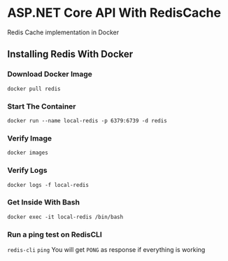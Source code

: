 # ASP.NET Core API With RedisCache
Redis Cache implementation in Docker

## Installing Redis With Docker
### Download Docker Image
`docker pull redis`
### Start The Container
`docker run --name local-redis -p 6379:6739 -d redis`
### Verify Image
`docker images`
### Verify Logs
`docker logs -f local-redis`
### Get Inside With Bash
`docker exec -it local-redis /bin/bash`
### Run a ping test on RedisCLI
`redis-cli`
`ping`
You will get `PONG` as response if everything is working
